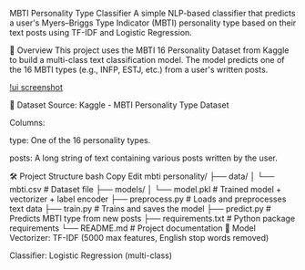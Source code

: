  MBTI Personality Type Classifier
A simple NLP-based classifier that predicts a user's Myers–Briggs Type Indicator (MBTI) personality type based on their text posts using TF-IDF and Logistic Regression.

📌 Overview
This project uses the MBTI 16 Personality Dataset from Kaggle to build a multi-class text classification model. The model predicts one of the 16 MBTI types (e.g., INFP, ESTJ, etc.) from a user's written posts.

[!ui screenshot](assets/image.png)

🧾 Dataset
Source: Kaggle - MBTI Personality Type Dataset

Columns:

type: One of the 16 personality types.

posts: A long string of text containing various posts written by the user.

🛠️ Project Structure
bash
Copy
Edit
mbti personality/
├── data/
│   └── mbti.csv                   # Dataset file
├── models/
│   └── model.pkl                    # Trained model + vectorizer + label encoder
├── preprocess.py                    # Loads and preprocesses text data
├── train.py                         # Trains and saves the model
├── predict.py                       # Predicts MBTI type from new posts
├── requirements.txt                 # Python package requirements
└── README.md                        # Project documentation
🧪 Model
Vectorizer: TF-IDF (5000 max features, English stop words removed)

Classifier: Logistic Regression (multi-class)